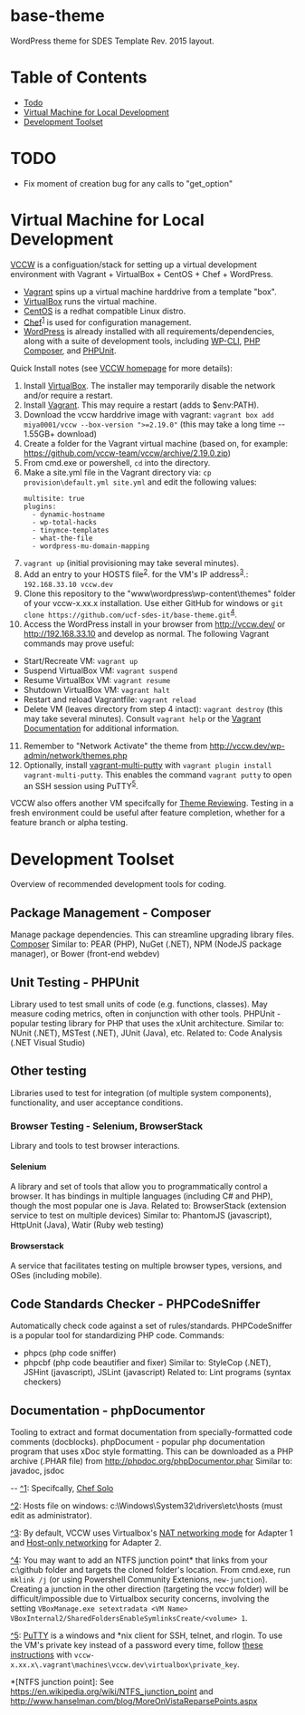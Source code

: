 # base-theme
WordPress theme for SDES Template Rev. 2015 layout.

# Table of Contents
* [Todo](#todo)
* [Virtual Machine for Local Development](#virtual-machine-for-local-development)
* [Development Toolset](#development-toolset)


# TODO
- Fix moment of creation bug for any calls to "get_option"


# Virtual Machine for Local Development
[VCCW](http://vccw.cc/) is a configuation/stack for setting up a virtual development environment with Vagrant + VirtualBox + CentOS + Chef + WordPress.
* [Vagrant](https://www.vagrantup.com/) spins up a virtual machine harddrive from a template "box".
* [VirtualBox](https://www.virtualbox.org/) runs the virtual machine.
* [CentOS](https://www.centos.org/) is a redhat compatible Linux distro.
* [Chef](https://www.chef.io/chef/)<sup id="a1">[1](#fn1)</sup> is used for configuration management.
* [WordPress](https://wordpress.org/) is already installed with all requirements/dependencies, along with a suite of development tools, including [WP-CLI](http://wp-cli.org/), [PHP Composer](https://getcomposer.org/), and [PHPUnit](https://phpunit.de/).

Quick Install notes (see [VCCW homepage](http://vccw.cc/) for more details):

1. Install [VirtualBox](https://www.virtualbox.org/wiki/Downloads). The installer may temporarily disable the network and/or require a restart.
2. Install [Vagrant](https://www.vagrantup.com/downloads.html). This may require a restart (adds to $env:PATH).
3. Download the vccw harddrive image with vagrant: `vagrant box add miya0001/vccw --box-version ">=2.19.0"` (this may take a long time -- 1.55GB+ download)
4. Create a folder for the Vagrant virtual machine (based on, for example: https://github.com/vccw-team/vccw/archive/2.19.0.zip)
5. From cmd.exe or powershell, `cd` into the directory.
6. Make a site.yml file in the Vagrant directory via: `cp provision\default.yml site.yml` and edit the following values:
   ```
   multisite: true
   plugins:
     - dynamic-hostname
     - wp-total-hacks
     - tinymce-templates
     - what-the-file
     - wordpress-mu-domain-mapping
   ```
7. `vagrant up` (initial provisioning may take several minutes).
8. Add an entry to your HOSTS file<sup id="a2">[2](#fn2)</sup>. for the VM's IP address<sup id="a3">[3](#fn3)</sup>.: `192.168.33.10 vccw.dev`
9. Clone this repository to the "www\wordpress\wp-content\themes\" folder of your vccw-x.xx.x installation. Use either GitHub for windows or `git clone https://github.com/ucf-sdes-it/base-theme.git`<sup id="a4">[4](#fn4)</sup>.
10. Access the WordPress install in your browser from http://vccw.dev/ or http://192.168.33.10 and develop as normal.  The following Vagrant commands may prove useful:
  - Start/Recreate VM: `vagrant up`
  - Suspend VirtualBox VM:  `vagrant suspend`
  - Resume VirtualBox VM:   `vagrant resume`
  - Shutdown VirtualBox VM: `vagrant halt`
  - Restart and reload Vagrantfile: `vagrant reload`
  - Delete VM (leaves directory from step 4 intact): `vagrant destroy` (this may take several minutes).
  Consult `vagrant help` or the [Vagrant Documentation](https://www.vagrantup.com/docs/) for additional information.
11. Remember to "Network Activate" the theme from http://vccw.dev/wp-admin/network/themes.php
12. Optionally, install [vagrant-multi-putty](https://github.com/nickryand/vagrant-multi-putty) with `vagrant plugin install vagrant-multi-putty`.  This enables the command `vagrant putty` to open an SSH session using PuTTY<sup id="a5">[5](#fn5)</sup>.

VCCW also offers another VM specifcally for [Theme Reviewing](https://github.com/vccw-team/vccw-for-theme-review).
Testing in a fresh environment could be useful after feature completion, whether for a feature branch or alpha testing.



# Development Toolset
Overview of recommended development tools for coding.

## Package Management - Composer
Manage package dependencies.  This can streamline upgrading library files.
[Composer](http://www.getcomposer.org)
Similar to: PEAR (PHP), NuGet (.NET), NPM (NodeJS package manager), or Bower (front-end webdev)


## Unit Testing - PHPUnit
Library used to test small units of code (e.g. functions, classes). May measure coding metrics, often in conjunction with other tools.
PHPUnit - popular testing library for PHP that uses the xUnit architecture.
Similar to: NUnit (.NET), MSTest (.NET), JUnit (Java), etc.
Related to: Code Analysis (.NET Visual Studio)


## Other testing
Libraries used to test for integration (of multiple system components), functionality, and user acceptance conditions.

### Browser Testing - Selenium, BrowserStack
Library and tools to test browser interactions.
#### Selenium
A library and set of tools that allow you to programmatically control a browser.  It has bindings in multiple languages (including C# and PHP), though the most popular one is Java.
Related to: BrowserStack (extension service to test on multiple devices)
Similar to: PhantomJS (javascript), HttpUnit (Java), Watir (Ruby web testing)

#### Browserstack
A service that facilitates testing on multiple browser types, versions, and OSes (including mobile).


## Code Standards Checker - PHPCodeSniffer
Automatically check code against a set of rules/standards.
PHPCodeSniffer is a popular tool for standardizing PHP code.
Commands:
* phpcs (php code sniffer)
* phpcbf (php code beautifier and fixer)
Similar to: StyleCop (.NET), JSHint (javascript), JSLint (javascript)
Related to: Lint programs (syntax checkers)


## Documentation - phpDocumentor
Tooling to extract and format documentation from specially-formatted code comments (docblocks).
phpDocument - popular php documentation program that uses xDoc style formatting. This can be downloaded as a PHP archive (.PHAR file) from http://phpdoc.org/phpDocumentor.phar
Similar to: javadoc, jsdoc




--
<a id="fn1"/>[^1](#a1): Specifcally, [Chef Solo](https://docs.chef.io/chef_solo.html)

<a id="fn2"/>[^2](#a2): Hosts file on windows: c:\Windows\System32\drivers\etc\hosts (must edit as administrator).

<a id="fn3"/>[^3](#a3)</span>: By default, VCCW uses Virtualbox's [NAT networking mode](http://www.virtualbox.org/manual/ch06.html#network_nat) for Adapter 1 and [Host-only networking](http://www.virtualbox.org/manual/ch06.html#network_hostonly) for Adapter 2.

<a id="fn4"/>[^4](#a4): You may want to add an NTFS junction point* that links from your c:\github folder and targets the cloned folder's location. From cmd.exe, run `mklink /j` (or using Powershell Community Extenions, `new-junction`). Creating a junction in the other direction (targeting the vccw folder) will be difficult/impossible due to Virtualbox security concerns, involving the setting ```VBoxManage.exe setextradata <VM Name> VBoxInternal2/SharedFoldersEnableSymlinksCreate/<volume> 1```.

<a id="fn5"/>[^5](#a5): [PuTTY](http://www.chiark.greenend.org.uk/~sgtatham/putty/download.html) is a windows and *nix client for SSH, telnet, and rlogin. To use the VM's private key instead of a password every time, follow [these instructions](https://github.com/nickryand/vagrant-multi-putty#ssh-private-key-conversion-using-puttygen) with `vccw-x.xx.x\.vagrant\machines\vccw.dev\virtualbox\private_key`.

*[NTFS junction point]: See https://en.wikipedia.org/wiki/NTFS_junction_point and http://www.hanselman.com/blog/MoreOnVistaReparsePoints.aspx
